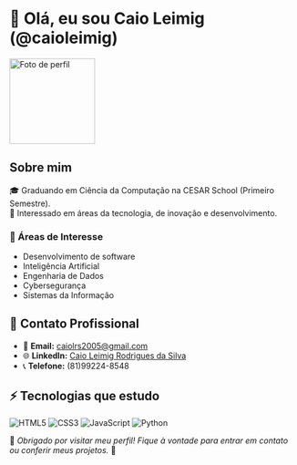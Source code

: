 # 👋 Olá, eu sou Caio Leimig (@caioleimig)

<img src="![minhafoto](https://github.com/user-attachments/assets/19a10f87-87b8-49d0-9ac7-7b83803c6476)" alt="Foto de perfil" width="150">


## Sobre mim
🎓 Graduando em Ciência da Computação na CESAR School (Primeiro Semestre).  
🚀 Interessado em áreas da tecnologia, de inovação e desenvolvimento.

### 🌟 Áreas de Interesse
- Desenvolvimento de software
- Inteligência Artificial
- Engenharia de Dados
- Cybersegurança
- Sistemas da Informação

## 💼 Contato Profissional
- 📧 **Email:** [caiolrs2005@gmail.com](mailto:caiolrs2005@gmail.com)  
- 🌐 **LinkedIn:** [Caio Leimig Rodrigues da Silva](https://www.linkedin.com/in/caio-leimig-rodrigues-da-silva-3544b7336/?trk=opento_sprofile_topcard)  
- 📞 **Telefone:** (81)99224-8548

## ⚡ Tecnologias que estudo
![HTML5](https://img.shields.io/badge/-HTML5-E34F26?style=flat-square&logo=html5&logoColor=white)
![CSS3](https://img.shields.io/badge/-CSS3-1572B6?style=flat-square&logo=css3)
![JavaScript](https://img.shields.io/badge/-JavaScript-F7DF1E?style=flat-square&logo=javascript&logoColor=black)
![Python](https://img.shields.io/badge/-Python-3776AB?style=flat-square&logo=python&logoColor=white)

💬 *Obrigado por visitar meu perfil! Fique à vontade para entrar em contato ou conferir meus projetos.* 🚀
